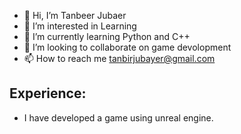 - 👋 Hi, I’m Tanbeer Jubaer
- 👀 I’m interested in Learning
- 🌱 I’m currently learning Python and C++
- 💞️ I’m looking to collaborate on game devolopment
- 📫 How to reach me tanbirjubayer@gmail.com

## Experience:
  * I have developed a game using unreal engine.
<!---
oitik/oitik is a ✨ special ✨ repository because its `README.md` (this file) appears on your GitHub profile.
You can click the Preview link to take a look at your changes.
--->
